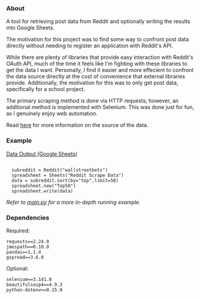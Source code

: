 ### About
A tool for retrieving post data from Reddit and optionally writing the results into Google Sheets.

The motivation for this project was to find some way to confront post data directly without needing to register an application with Reddit's API. 

While there are plenty of libraries that provide easy interaction with Reddit's OAuth API, much of the time it feels like I'm fighting with these libraries to get the data I want. Personally, I find it easier and more effecient to confront the data source directly at the cost of convenience that external libraries provide. Additionally, the motivation for this was to only get post data, specifically for a school project. 

The primary scraping method is done via HTTP requests; however, an additional method is implemented with Selenium. This was done just for fun, as I genuinely enjoy web automation. 

Read [here](https://www.reddit.com/dev/api) for more information on the source of the data.

### Example
[Data Output (Google Sheets)](https://docs.google.com/spreadsheets/d/e/2PACX-1vQ80MZ_M92oxBQKX_lAlYrpKkQ2BcXYHlFyTK3zpnrABmzjEFjhwqOZdo30y9XTn7z34edWiCg-7LGn/pubhtml)

```python3

  subreddit = Reddit("wallstreetbets")        
  spreadsheet = Sheets("Reddit Scrape Data")
  data = subreddit.sort(by="top",limit=50)
  spreadsheet.new("Top50")
  spreadsheet.write(data)
```
*Refer to [main.py](https://github.com/akbar-amin/RedditPostData/blob/main/main.py) for a more in-depth running example.*

### Dependencies

Required:
```text
requests==2.24.0
jmespath==0.10.0
pandas==1.1.4
gspread==3.6.0
```

Optional:
```text
selenium==3.141.0
beautifulsoup4==4.9.3
python-dotenv==0.15.0
```
